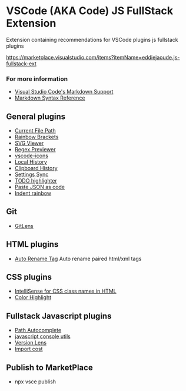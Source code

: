 # VSCode (AKA Code) JS FullStack Extension

Extension containing recommendations for VSCode plugins js fullstack plugins

https://marketplace.visualstudio.com/items?itemName=eddiejaoude.js-fullstack-ext

### For more information

* [Visual Studio Code's Markdown Support](http://code.visualstudio.com/docs/languages/markdown)
* [Markdown Syntax Reference](https://help.github.com/articles/markdown-basics/)

## General plugins

- [Current File Path](https://marketplace.visualstudio.com/items?itemName=YoshinoriN.current-file-path)
- [Rainbow Brackets](https://marketplace.visualstudio.com/items?itemName=2gua.rainbow-brackets)
- [SVG Viewer](https://marketplace.visualstudio.com/items?itemName=cssho.vscode-svgviewer)
- [Regex Previewer](https://marketplace.visualstudio.com/items?itemName=chrmarti.regex)
- [vscode-icons](https://marketplace.visualstudio.com/items?itemName=robertohuertasm.vscode-icons)
- [Local History](https://marketplace.visualstudio.com/items?itemName=xyz.local-history)
- [Clipboard History](https://marketplace.visualstudio.com/items?itemName=Anjali.clipboard-history)
- [Settings Sync](https://marketplace.visualstudio.com/items?itemName=Shan.code-settings-sync)
- [TODO highlighter](https://marketplace.visualstudio.com/items?itemName=wayou.vscode-todo-highlight)
- [Paste JSON as code](https://marketplace.visualstudio.com/items?itemName=quicktype.quicktype)
- [Indent rainbow](https://marketplace.visualstudio.com/items?itemName=oderwat.indent-rainbow)

## Git

- [GitLens](https://marketplace.visualstudio.com/items?itemName=eamodio.gitlens)

## HTML plugins

- [Auto Rename Tag](https://marketplace.visualstudio.com/items?itemName=formulahendry.auto-rename-tag) Auto rename paired html/xml tags

## CSS plugins

- [IntelliSense for CSS class names in HTML](https://marketplace.visualstudio.com/items?itemName=Zignd.html-css-class-completion)
- [Color Highlight](https://marketplace.visualstudio.com/items?itemName=naumovs.color-highlight)

## Fullstack Javascript plugins

- [Path Autocomplete](https://marketplace.visualstudio.com/items?itemName=ionutvmi.path-autocomplete)
- [javascript console utils](https://marketplace.visualstudio.com/items?itemName=whtouche.vscode-js-console-utils)
- [Version Lens](https://marketplace.visualstudio.com/items?itemName=pflannery.vscode-versionlens)
- [Import cost](https://marketplace.visualstudio.com/items?itemName=wix.vscode-import-cost)

## Publish to MarketPlace

- npx vsce publish
